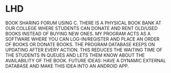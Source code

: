 # LHD
BOOK SHARING FORUM USING C.
THERE IS A PHYSICAL BOOK BANK AT OUR COLLEGE WHERE STUDENTS CAN DONATE AND RENT OLD/USED BOOKS INSTEAD OF BUYING NEW ONES.
MY PROGRAM ACTS AS A SOFTWARE WHERE YOU CAN LOG-IN/REGISTER AND PLACE AN ORDER OF BOOKS OR DONATE BOOKS.
THE PROGRAM DATABASE KEEPS ON UPDATING AFTER EVERY ACTION.
THIS REDUCES THE WAITING TIME OF THE STUDENTS IN QUEUES AND LETS THEM KNOW ABOUT THE AVAILABILITY OF THE BOOK.
FUTURE IDEAS: HAVE A DYNAMIC EXTERNAL DATABASE AND MAKE THIS IDEA INTO AN ANDROID APP.
